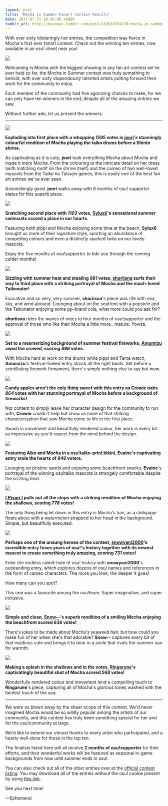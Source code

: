 ```yaml
---
layout: post
title: "Mocha in Summer Fanart Contest Results"
date: 2017-07-31 10:45:00 +0000
tumblr_url: http://osunews.tumblr.com/post/163633704738/mocha-in-summer-fanart-contest-results
---
```


With over sixty blisteringly hot entries, the competition was fierce in Mocha's first ever fanart contest. Check out the winning ten entries, now available in an osu! client near you!

[![](https://assets.ppy.sh/contests/48/header.jpg)](https://osu.ppy.sh/community/contests/48)

Welcoming in Mocha with the biggest showing in any fan art contest we've ever held so far, the Mocha in Summer contest was truly something to behold, with over sixty stupendously talented artists putting forward their work for the community to enjoy.

Each member of the community had five agonizing choices to make, for we can only have ten winners in the end, despite all of the amazing entries we saw.

Without further ado, let us present the winners:

---

[![](/wiki/shared/news/2017-07-31-mocha-in-summer-fanart-contest-results/joori%20%28Petrified%20Bunting%29.jpg)](https://assets.ppy.sh/contests/48/winners/Petrified%20Bunting.jpg)

**Exploding into first place with a whopping _1595_ votes is [joori](https://osu.ppy.sh/users/6598966)'s stunningly colourful rendition of Mocha playing the taiko drums before a Shinto shrine.**

As captivating as it is cute, **joori** took everything Mocha about Mocha and made it _more_ Mocha. From the colouring to the intricate detail on her dress (with matching motif on the shrine itself) and the cameo of two well-loved mascots from the Taiko no Tatsujin games, this is easily one of the best fan art entries we've ever seen.

Astonishingly good. **joori** walks away with 8 months of osu! supporter status for this superb piece.

[![](/wiki/shared/news/2017-07-31-mocha-in-summer-fanart-contest-results/Sylux6%20%28Truthful%20Opossum%29.jpg)](https://assets.ppy.sh/contests/48/winners/Truthful%20Opossum.jpg)

**Snatching second place with _1103_ votes, [Sylux6](https://osu.ppy.sh/users/2607507)'s sensational summer swimsuits scored a place in our hearts.**

Featuring both pippi and Mocha enjoying some time at the beach, **Sylux6** brought us more of their signature style, sporting an abundance of compelling colours and even a distinctly stacked twist on our lovely mascots.

Enjoy the five months of osu!supporter to tide you through the coming colder months!

[![](/wiki/shared/news/2017-07-31-mocha-in-summer-fanart-contest-results/shoriisna%20%28Conscientious%20Harrier%29.jpg)](https://assets.ppy.sh/contests/48/winners/Conscientious%20Harrier.jpg)

**Sizzling with summer heat and stealing _981_ votes, [shoriisna](https://osu.ppy.sh/users/5272918) surfs their way to third place with a striking portrayal of Mocha and the much-loved Taikonator!**

Evocative and so very, very summer, **shoriisna**'s piece was rife with sea, sky, and wind abound. Lounging about on the seafront with a popsicle and the Taikonator enjoying some pp-brand cola, what more could you ask for?

**shoriisna** rides the waves of votes to four months of osu!supporter and the approval of those who like their Mocha a little more.. mature. Yowza.

[![](/wiki/shared/news/2017-07-31-mocha-in-summer-fanart-contest-results/Amumizu%20%28Ferocious%20Whale%29.jpg)](https://assets.ppy.sh/contests/48/winners/Ferocious%20Whale.jpg)

**Set to a mesmerizing background of summer festival fireworks, [Amumizu](https://osu.ppy.sh/users/2920755) awed the crowed, scoring _898_ votes.**

With Mocha hard at work on the drums while pippi and Tama watch, **Amumizu**'s festival-fueled entry struck all the right beats. Set before a scintillating firework firmament, there's simply nothing else to say but wow.

[![](/wiki/shared/news/2017-07-31-mocha-in-summer-fanart-contest-results/Crowie%20%28Jolly%20Creeper%29.jpg)](https://assets.ppy.sh/contests/48/winners/Jolly%20Creeper.png)

**Candy apples aren't the only thing sweet with this entry as [Crowie](https://osu.ppy.sh/users/6894067) nabs _864_ votes with her stunning portrayal of Mocha before a background of fireworks!**

Not content to simply leave her character design for the community to run with, **Crowie** couldn't help but show us more of that striking characterization that saw Mocha come to life in the first place.

Awash in movement and beautifully rendered colour, her work is every bit as impressive as you'd expect from the mind behind the design.

[![](/wiki/shared/news/2017-07-31-mocha-in-summer-fanart-contest-results/Evaine%20%28Reckless%20Creeper%29.jpg)](https://assets.ppy.sh/contests/48/winners/Reckless%20Creeper.jpg)

**Featuring Aiko and Mocha in a osu!taiko-print bikini, [Evaine](https://osu.ppy.sh/users/7295733)'s captivating entry stole the hearts of _846_ voters.**

Lounging on pristine sands and enjoying some beachfront snacks, **Evaine**'s portrayal of the winning osu!taiko mascots is strangely comfortable despite the sizzling heat.

[![](/wiki/shared/news/2017-07-31-mocha-in-summer-fanart-contest-results/Piyori%20%28Irascible%20Pintail%29.jpg)](https://assets.ppy.sh/contests/48/winners/Irascible%20Pintail.png)

**[\[ Piyori \]](https://osu.ppy.sh/users/4457608) pulls out all the stops with a striking rendition of Mocha enjoying the shallows, scoring _778_ votes!**

The only thing being let down in this entry is Mocha's hair, as a chibipippi floats about with a watermelon strapped to her head in the background. Simple, but beautifully executed.

[![](/wiki/shared/news/2017-07-31-mocha-in-summer-fanart-contest-results/snowyani2000%20%28Volatile%20Wood-pewee%29.jpg)](https://assets.ppy.sh/contests/48/winners/Volatile%20Wood-pewee.jpg)

**Perhaps one of the unsung heroes of the contest, [snowyani2000](https://osu.ppy.sh/users/2691590)'s incredible entry fuses years of osu!'s history together with its newest mascot to create something truly amazing, scoring _731_ votes!**

Enter the endless rabbit-hole of osu! history with **snowyani2000**'s outstanding entry, which explores dozens of osu! names and references in the form of cameo characters. The more you look, the deeper it goes!

How many can you spot?

This one was a favourite among the osu!team. Super imaginative, and super inclusive.

[![](/wiki/shared/news/2017-07-31-mocha-in-summer-fanart-contest-results/Snow%20%28Conservative%20Chameleon%29.jpg)](https://assets.ppy.sh/contests/48/winners/Conservative%20Chameleon.png)

**Simple and clean, [Snow--](https://osu.ppy.sh/users/2484835)'s superb rendition of a smiling Mocha enjoying the beachfront scored _636_ votes!**

There's jokes to be made about Mocha's seaweed hair, but how could you make fun of her when she's that adorable? **Snow--** captures every bit of that insidious cute and brings it to bear in a smile that rivals the summer sun for warmth.

[![](/wiki/shared/news/2017-07-31-mocha-in-summer-fanart-contest-results/Ringarune%20%28Humorous%20Weasel%29.jpg)](https://assets.ppy.sh/contests/48/winners/Humorous%20Weasel.png)

**Making a splash in the shallows and in the votes, [Ringarune](https://osu.ppy.sh/users/1885176)'s captivatingly beautiful shot of Mocha scored _568_ votes!**

Wonderfully rendered colour and movement lend a compelling touch to **Ringarune**'s piece, capturing all of Mocha's glorious tones washed with the faintest touch of the sea.

---

We were so blown away by the sheer scope of this contest. We'd never imagined Mocha would be so wildly popular among the artists of our community, and this contest has truly been something special for her and for the osu!community at large.

We'd like to extend our utmost thanks to every artist who participated, and a hearty well-done for those in the top ten.

The finalists listed here will all receive **2 months of osu!supporter** for their efforts, and their wonderful works will be featured as seasonal in-game backgrounds from now until summer ends in osu!.

You can also check out all of the other entries over at the [official contest listing](https://osu.ppy.sh/community/contests/48). You may download all of the entries without the osu! cookie present by using [this link](https://assets.ppy.sh/contests/48/MochaFanartEntries.zip).

See you next time!

—Ephemeral
